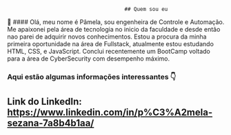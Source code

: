                                           ## Quem sou eu
   
   🔭 #### Olá, meu nome é Pâmela, sou engenheira de Controle e Automação.
      Me apaixonei pela área de tecnologia no inicio da faculdade e desde então nao parei de adquirir novos conhecimentos.
      Estou a procura da minha primeira oportunidade na área de Fullstack, atualmente estou estudando HTML, CSS, e JavaScript.
      Conclui recentemente um BootCamp voltado para a área de CyberSecurity com desempenho máximo.
      
      
 ### Aqui estão algumas informações interessantes :point_down:
 
 ## Link do LinkedIn: <https://www.linkedin.com/in/p%C3%A2mela-sezana-7a8b4b1aa/>
